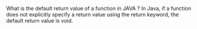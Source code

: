 What is the default return value of a function in JAVA ? 
In Java, if a function does not explicitly specify a return value using the return keyword, the default return value is void. 
